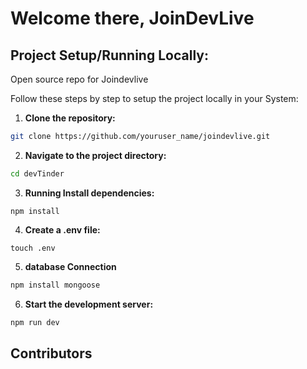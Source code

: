 # Welcome there, JoinDevLive

## Project Setup/Running Locally:
Open source repo for Joindevlive

Follow these steps by step to setup the project locally in your System:

1. **Clone the repository:**
```bash
git clone https://github.com/youruser_name/joindevlive.git
```
 
2. **Navigate to the project directory:**

```bash
cd devTinder
```
 
3. **Running Install dependencies:**

```npm install```
 
4. **Create a .env file:**

```touch .env```


5. **database Connection**

```bash
npm install mongoose
```
 
6. **Start the development server:**

```bash
npm run dev
```

## Contributors

<a  href="https://github.com/AayushSahani01/Joindevlive/graphs/contributors">
</a>
